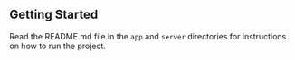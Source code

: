 ## Getting Started

Read the README.md file in the `app` and `server` directories for instructions on how to run the project.
